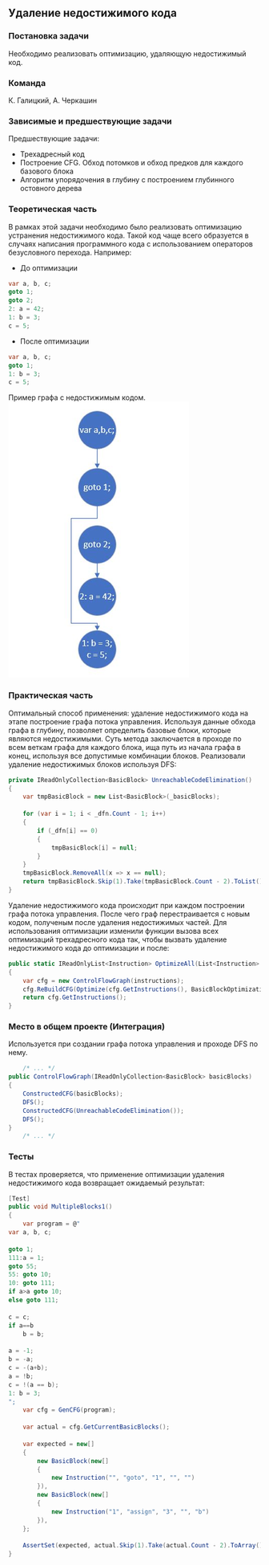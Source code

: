 ## Удаление недостижимого кода

### Постановка задачи
Необходимо реализовать оптимизацию, удаляющую недостижимый код.

### Команда
К. Галицкий, А. Черкашин

### Зависимые и предшествующие задачи
Предшествующие задачи:

* Трехадресный код
* Построение CFG. Обход потомков и обход предков для каждого базового блока
* Алгоритм упорядочения в глубину с построением глубинного остовного дерева

### Теоретическая часть
В рамках этой задачи необходимо было реализовать оптимизацию устранения недостижимого кода. Такой код чаще всего образуется в случаях написания программного кода с использованием операторов безусловного перехода. Например:

* До оптимизации
```csharp
var a, b, c;
goto 1;
goto 2;
2: a = 42;
1: b = 3;
c = 5;
```
* После оптимизации
```csharp
var a, b, c;
goto 1;
1: b = 3;
c = 5;
```

Пример графа с недостижимым кодом.
![Граф с недостижимым кодом](2_CFGUnreachableCodeElimination/pic1.jpg)


### Практическая часть
Оптимальный способ применения: удаление недостижимого кода на этапе построение графа потока управления. Используя данные обхода графа в глубину, позволяет определить базовые блоки, которые являются недостижимыми. Суть метода заключается в проходе по всем веткам графа для каждого блока, ища путь из начала графа в конец, используя все допустимые комбинации блоков.
Реализовали удаление недостижимых блоков используя DFS:
```csharp
private IReadOnlyCollection<BasicBlock> UnreachableCodeElimination()
{
    var tmpBasicBlock = new List<BasicBlock>(_basicBlocks);

    for (var i = 1; i < _dfn.Count - 1; i++)
    {
        if (_dfn[i] == 0)
        {
            tmpBasicBlock[i] = null;
        }
    }
    tmpBasicBlock.RemoveAll(x => x == null);
    return tmpBasicBlock.Skip(1).Take(tmpBasicBlock.Count - 2).ToList();
}
```

Удаление недостижимого кода происходит при каждом построении графа потока управления. После чего граф перестраивается с новым кодом, полученым после удаления недостижимых частей.
Для использования оптимизации изменили функции вызова всех оптимизаций трехадресного кода так, чтобы вызвать удаление недостижимого кода до оптимизации и после:
```csharp
public static IReadOnlyList<Instruction> OptimizeAll(List<Instruction> instructions)
{
    var cfg = new ControlFlowGraph(instructions);
    cfg.ReBuildCFG(Optimize(cfg.GetInstructions(), BasicBlockOptimizations, AllCodeOptimizations));
    return cfg.GetInstructions();
}
```

### Место в общем проекте (Интеграция)
Используется при создании графа потока управления и проходе DFS по нему.
```csharp
    /* ... */
public ControlFlowGraph(IReadOnlyCollection<BasicBlock> basicBlocks)
{
    ConstructedCFG(basicBlocks);
    DFS();
    ConstructedCFG(UnreachableCodeElimination());
    DFS();
}
    /* ... */
```

### Тесты
В тестах проверяется, что применение оптимизации удаления недостижимого кода возвращает ожидаемый результат:
```csharp
[Test]
public void MultipleBlocks1()
{
    var program = @"
var a, b, c;

goto 1;
111:a = 1;
goto 55;
55: goto 10;
10: goto 111;
if a>a goto 10;
else goto 111;

c = c;
if a==b
    b = b;

a = -1;
b = -a;
c = -(a+b);
a = !b;
c = !(a == b);
1: b = 3;
";
    var cfg = GenCFG(program);

    var actual = cfg.GetCurrentBasicBlocks();

    var expected = new[]
    {
        new BasicBlock(new[]
        {
            new Instruction("", "goto", "1", "", "")
        }),
        new BasicBlock(new[]
        {
            new Instruction("1", "assign", "3", "", "b")
        }),
    };

    AssertSet(expected, actual.Skip(1).Take(actual.Count - 2).ToArray());
}
```

